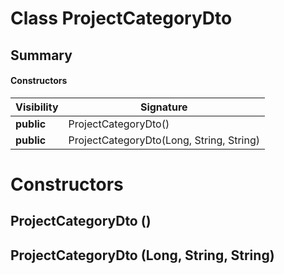 Class ProjectCategoryDto
========================
Summary
-------
#### Constructors
| Visibility | Signature                                |
| ---------- | ---------------------------------------- |
| **public** | ProjectCategoryDto()                     |
| **public** | ProjectCategoryDto(Long, String, String) |

Constructors
============
ProjectCategoryDto ()
---------------------

ProjectCategoryDto (Long, String, String)
-----------------------------------------


